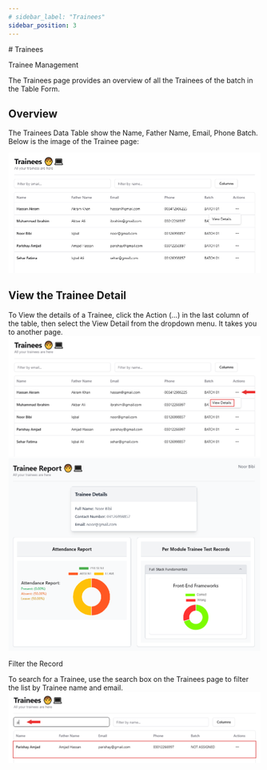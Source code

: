 ```yaml
---
# sidebar_label: "Trainees"
sidebar_position: 3
---
```


<link rel="stylesheet" href="path/to/custom.css"/>
<div class="ml-5">
# Trainees
<p class="font-light mt-5">Trainee Management</p>

<div class="mt-5">The Trainees page provides an overview of all the Trainees of the batch in the Table Form.</div>

## Overview

<div class="mt-5">The Trainees Data Table show the Name, Father Name, Email, Phone Batch. Below is the image of the Trainee page:</div>

<img src="https://github.com/aisaanwar62/Docusaurus-document/blob/main/static/img/trainer-trainee.png?raw=true
" class="w-auto h-auto my-8 border shadow-md"/>

## View the Trainee Detail

<div class="mt-5">To View the details of a Trainee, click the Action (...) in the last column of the table, then select the View Detail from the dropdown menu. It takes you to another page.</div>
<img src="https://github.com/aisaanwar62/Docusaurus-document/blob/main/static/img/trainer-view-detail-of-trainee.png?raw=true
" class="w-auto h-auto my-8 border shadow-md"/>
<img src="https://github.com/aisaanwar62/Docusaurus-document/blob/main/static/img/trainer-view-trainee-detail.png?raw=true
" class="w-auto h-auto my-8 border shadow-md"/>

<p class="font-semibold mt-3">Filter the Record</p>
<div class="mt-5">To search for a Trainee, use the search box on the Trainees page to filter the list by Trainee name and email.</div>
<img src="https://github.com/aisaanwar62/Docusaurus-document/blob/main/static/img/trainer-filter-trainee.png?raw=true
" class="w-auto h-auto my-8 border shadow-md"/>

</div>
